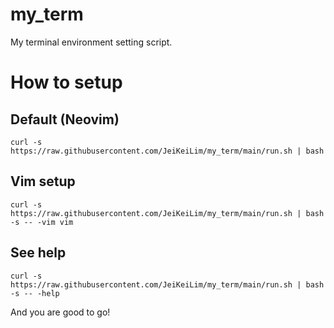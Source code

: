 # my_term
My terminal environment setting script.

# How to setup

## Default (Neovim)
```shell
curl -s https://raw.githubusercontent.com/JeiKeiLim/my_term/main/run.sh | bash
```

## Vim setup
```shell
curl -s https://raw.githubusercontent.com/JeiKeiLim/my_term/main/run.sh | bash -s -- -vim vim
```

## See help
```shell
curl -s https://raw.githubusercontent.com/JeiKeiLim/my_term/main/run.sh | bash -s -- -help
```

And you are good to go!
